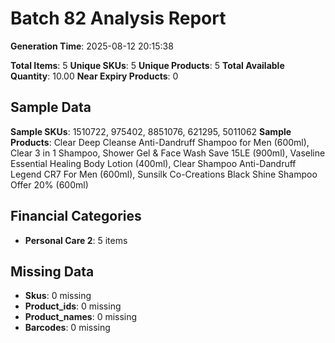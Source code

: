 # Batch 82 Analysis Report

**Generation Time**: 2025-08-12 20:15:38

**Total Items**: 5
**Unique SKUs**: 5
**Unique Products**: 5
**Total Available Quantity**: 10.00
**Near Expiry Products**: 0

## Sample Data
**Sample SKUs**: 1510722, 975402, 8851076, 621295, 5011062
**Sample Products**: Clear Deep Cleanse Anti-Dandruff Shampoo for Men (600ml), Clear 3 in 1 Shampoo, Shower Gel & Face Wash Save 15LE (900ml), Vaseline Essential Healing Body Lotion (400ml), Clear Shampoo Anti-Dandruff Legend CR7 For Men (600ml), Sunsilk Co-Creations Black Shine Shampoo Offer 20% (600ml) 

## Financial Categories
- **Personal Care 2**: 5 items

## Missing Data
- **Skus**: 0 missing
- **Product_ids**: 0 missing
- **Product_names**: 0 missing
- **Barcodes**: 0 missing
